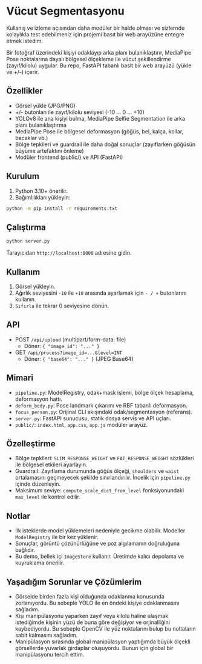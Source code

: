 # Vücut Segmentasyonu

Kullanış ve izleme açısından daha modüler bir halde olması ve sizlernde kolaylıkla test edebilmeniz için projemi basıt bir web arayüzüne entegre etmek istedim.

Bir fotoğraf üzerindeki kişiyi odaklayıp arka planı bulanıklaştırır, MediaPipe Pose noktalarına dayalı bölgesel ölçekleme ile vücut şekillendirme (zayıf/kilolu) uygular. Bu repo, FastAPI tabanlı basit bir web arayüzü (yükle ve +/-) içerir.

## Özellikler
- Görsel yükle (JPG/PNG)
- +/- butonları ile zayıf/kilolu seviyesi (-10 ... 0 ... +10)
- YOLOv8 ile ana kişiyi bulma, MediaPipe Selfie Segmentation ile arka planı bulanıklaştırma
- MediaPipe Pose ile bölgesel deformasyon (göğüs, bel, kalça, kollar, bacaklar vb.)
- Bölge tepkileri ve guardrail ile daha doğal sonuçlar (zayıflarken göğüsün büyüme artefaktını önleme)
- Modüler frontend (public/) ve API (FastAPI)

## Kurulum
1. Python 3.10+ önerilir.
2. Bağımlılıkları yükleyin:
```bash
python -m pip install -r requirements.txt
```

## Çalıştırma
```bash
python server.py
```
Tarayıcıdan `http://localhost:8000` adresine gidin.

## Kullanım
1. Görsel yükleyin.
2. Ağırlık seviyesini `-10` ile `+10` arasında ayarlamak için `- / +` butonlarını kullanın.
3. `Sıfırla` ile tekrar 0 seviyesine dönün.

## API
- POST `/api/upload` (multipart/form-data: file)
  - Döner: `{ "image_id": "..." }`
- GET `/api/process?image_id=...&level=INT`
  - Döner: `{ "base64": "..." }` (JPEG Base64)

## Mimari
- `pipeline.py`: ModelRegistry, odak+mask işlemi, bölge ölçek hesaplama, deformasyon hattı.
- `deform_body.py`: Pose landmark çıkarımı ve RBF tabanlı deformasyon.
- `focus_person.py`: Orijinal CLI akışındaki odak/segmentasyon (referans).
- `server.py`: FastAPI sunucusu, statik dosya servis ve API uçları.
- `public/`: `index.html`, `app.css`, `app.js` modüler arayüz.

## Özelleştirme
- Bölge tepkileri: `SLIM_RESPONSE_WEIGHT` ve `FAT_RESPONSE_WEIGHT` sözlükleri ile bölgesel etkileri ayarlayın.
- Guardrail: Zayıflama durumunda göğüs ölçeği, `shoulders` ve `waist` ortalamasını geçmeyecek şekilde sınırlandırılır. İncelik için `pipeline.py` içinde düzenleyin.
- Maksimum seviye: `compute_scale_dict_from_level` fonksiyonundaki `max_level` ile kontrol edilir.

## Notlar
- İlk isteklerde model yüklemeleri nedeniyle gecikme olabilir. Modeller `ModelRegistry` ile bir kez yüklenir.
- Sonuçlar, görüntü çözünürlüğüne ve poz algılamanın doğruluğuna bağlıdır.
- Bu demo, bellek içi `ImageStore` kullanır. Üretimde kalıcı depolama ve kuyruklama önerilir. 

## Yaşadığım Sorunlar ve Çözümlerim
- Görselde birden fazla kişi olduğunda odaklanma konusunda zorlanıyordu. Bu sebeple YOLO ile en öndeki kişiye odaklanmasını sağladım.
- Kişi manipülasyonu yaparken zayıf veya kilolu haline ulaşmak istediğimde kişinin yüzü de buna göre değişiyor ve orjinalliğini kaybediyordu. Bu sebeple OpenCV ile yüz noktalarını bulup bu noltaların sabit kalmasını sağladım.
- Manipülasyon sırasında global manipülasyon yaptığımda büyük ölçekli görsellerde yuvarlak girdaplar oluşuyordu. Bunun için global bir manipülasyonu tercih ettim.